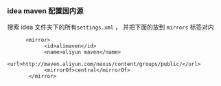 ### idea maven 配置国内源  
搜索 idea 文件夹下的所有`settings.xml` ， 并把下面的放到  `mirrors` 标签对内
```
      <mirror>  
            <id>alimaven</id>  
            <name>aliyun maven</name>  
            <url>http://maven.aliyun.com/nexus/content/groups/public/</url>  
            <mirrorOf>central</mirrorOf>          
       </mirror>
```
